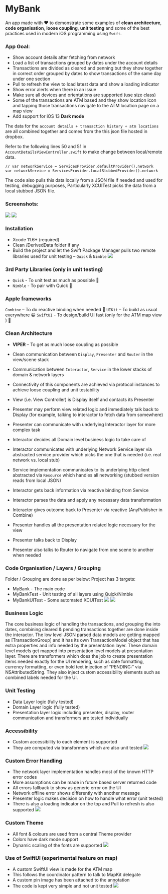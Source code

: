 # MyBank
An app made with ❤️ to demonstrate some examples of **clean architecture**, **code organisation**, **loose coupling**, **unit testing** and some of the best practices used in modern iOS programming using `Swift`.

### App Goal:
 - Show account details after fetching from network
 - Load a list of transactions grouped by dates under the account details
 - Transactions are divided as cleared and penning but they show together in correct order grouped by dates to show transactions of the same day under one section
 - Pull to refresh the view to load latest data and show a loading indicator
 - Show error alerts when there in an issue
 - Make sure all devices and orientations are supported (use size class)
 - Some of the transactions are ATM based and they show location icon and tapping those transactions navigate to the ATM location page on a map view
 - Add support for iOS 13 **Dark mode** 
 
The data for the `account details + transaction history + atm locations` are all combined together and comes from the this json file hosted in dropbox.

Refer to the following lines 50 and 51 in `AccountDetailsViewController.swift` to make change between local/remote data.

```
// var networkService = ServicesProvider.defaultProvider().network
var networkService = ServicesProvider.localStubbedProvider().network
```

The code also pulls this data locally from a JSON file if needed and used for testing, debugging purposes, Particularly XCUITest picks the data from a local stubbed JSON file.
 
### Screenshots:
![](/Screenshots/screenshot-1.png "")
![](/Screenshots/screenshot-2.png "")


### Installation
 - Xcode 11.6+ (required)
 - Clean /DerivedData folder if any
 - Build the project and let the Swift Package Manager pulls two remote libraries used
for unit testing – `Quick` & `Nimble`
![](/Screenshots/screenshot-4.png "")

### 3rd Party Libraries (only in unit testing)
 - `Quick` - To unit test as much as possible 🤫
 - `Nimble` - To pair with Quick 👬

### Apple frameworks
 `Combine` – To do reactive binding when needed 🤫
 `UIKit` – To build as usual everywhere 😀
 `SwiftUI` - To design/build UI fast (only for the ATM map view ) 🙈
 
 ### Clean Architecture
 - **VIPER** – To get as much loose coupling as possible
 - Clean communication between `Display`, `Presenter` and `Router` in the view/scene
stack
 - Communication between `Interactor`, `Service` in the lower stacks of domain &
network layers
 - Connectivity of this components are achieved via protocol instances to achieve loose coupling and unit testability
 - View (i.e. View Controller) is Display itself and contacts its Presenter
 - Presenter may perform view related logic and immediately talk back to Display (for
example, talking to interactor to fetch data from somewhere)
           
 - Presenter can communicate with underlying Interactor layer for more complex task
 - Interactor decides all Domain level business logic to take care of
 - Interactor communicates with underlying Network Service layer via abstracted
service provider which picks the one that is needed (i.e. real network vs. local stub)
 - Service implementation communicates to its underlying http client abstracted
via `Resource` which handles all networking (stubbed version reads from local
JSON)
 - Interactor gets back information via reactive binding from Service
 - Interactor parses the data and apply any necessary data transformation
 - Interactor gives outcome back to Presenter via reactive (AnyPublisher in
Combine)
 - Presenter handles all the presentation related logic necessary for the view
 - Presenter talks back to Display
 - Presenter also talks to Router to navigate from one scene to another when needed
 

### Code Organisation / Layers / Grouping
Folder / Grouping are done as per below:
Project has 3 targets: 
 - MyBank - The main code
 - MyBankTest - Unit testing of all layers using Quick/Nimble
 - MyBankUITest - Some automated XCUITest
![](/Screenshots/screenshot-5.png "")
![](/Screenshots/screenshot-6.png "")

### Business Logic
The core business logic of handling the transactions, and grouping the into dates, combining cleared & pending transactions together are done inside the interactor.
The low level JSON parsed data models are getting mapped as [TransactionGroup] and it has its own TransactionModel object that has extra properties and info needed by the presentation layer.
These domain level models get mapped into presentation level models at presentation layer. There are transformers which does the job to create presentation items needed exactly for the UI rendering, such as date formatting, currency formatting, or even bold text injection of “PENDING:” via NSAttributedString. They also inject custom accessibility elements such as combined labels needed for the UI.

### Unit Testing
 - Data Layer logic (fully tested)
 - Domain Layer logic (fully tested)
 - Presentation layer logic including presenter, display, router communication and transformers are tested individually
 
### Accessibility
 - Custom accessibility to each element is supported
 - They are computed via transformers which are also unit tested
 ![](/Screenshots/screenshot-7.png "")

### Custom Error Handling
- The network layer implementation handles most of the known HTTP error codes
-  More assumptions can be made in future based server returned code
- All errors fallback to show as generic error on the UI
- Network offline error shows differently with another message
- Presenter logic makes decision on how to handle what error (unit tested)
- There is also a loading indicator on the top and Pull to refresh is also supported
 ![](/Screenshots/screenshot-8.png "")

### Custom Theme
 - All font & colours are used from a central Theme provider
 - Colors have dark mode support
 - Dynamic scaling of the fonts are supported
  ![](/Screenshots/screenshot-9.png "")

### Use of SwiftUI (experimental feature on map)
- A custom SwiftUI view is made for the ATM map
- This follows the coordinator pattern to talk to MapKit delegate
- A custom pin image has been attached to the annotation
- The code is kept very simple and not unit tested
![](/Screenshots/screenshot-9.png "")
